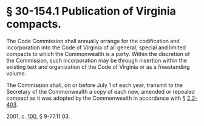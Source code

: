 # § 30-154.1 Publication of Virginia compacts.

<p>The Code Commission shall annually arrange for the codification and incorporation into the Code of Virginia of all general, special and limited compacts to which the Commonwealth is a party. Within the discretion of the Commission, such incorporation may be through insertion within the existing text and organization of the Code of Virginia or as a freestanding volume.</p><p>The Commission shall, on or before July 1 of each year, transmit to the Secretary of the Commonwealth a copy of each new, amended or repealed compact as it was adopted by the Commonwealth in accordance with § <a href='http://law.lis.virginia.gov/vacode/2.2-403/'>2.2-403</a>.</p><p>2001, c. <a href='http://lis.virginia.gov/cgi-bin/legp604.exe?011+ful+CHAP0100'>100</a>, § 9-77.11:03.</p>